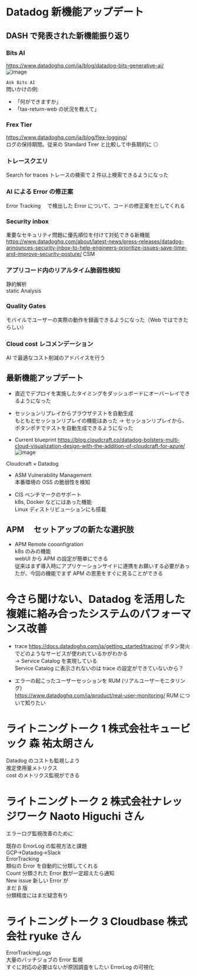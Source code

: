 # Datadog 新機能アップデート

## DASH で発表された新機能振り返り

### Bits AI  
https://www.datadoghq.com/ja/blog/datadog-bits-generative-ai/  
![image](https://github.com/Ishizuka427/Notes/assets/56011102/92bca02f-0f7e-404e-9f06-8ad8eb2f7a2a)

`Ask Bits AI`  
問いかけの例:  
  - 「何ができますか」
  - 「tax-return-web の状況を教えて」

### Frex Tier  
https://www.datadoghq.com/ja/blog/flex-logging/  
ログの保持期間。従来の Standard Tirer と比較して中長期的に ◎

### トレースクエリ  
Search for traces トレースの検索で 2 件以上検索できるようになった

### AI による Error の修正案  
Error Tracking 　で検出した Error について、コードの修正案をだしてくれる

### Security inbox  
重要なセキュリティ問題に優先順位を付けて対処できる新機能  
https://www.datadoghq.com/about/latest-news/press-releases/datadog-announces-security-inbox-to-help-engineers-prioritize-issues-save-time-and-improve-security-posture/
CSM

### アプリコード内のリアルタイム脆弱性検知  
静的解析  
static Analysis

### Quality Gates  
モバイルでユーザーの実際の動作を録画できるようになった（Web ではできたらしい）

### Cloud cost レコメンデーション  
AI で最適なコスト削減のアドバイスを行う

## 最新機能アップデート

- 直近でデプロイを実施したタイミングをダッシュボードにオーバーレイできるようになった
- セッションリプレイからブラウザテストを自動生成  
  もともとセッションリプレイの機能はあった → セッションリプレイから、ボタンポチでテストを自動生成できるようになった

- Current blueprint
https://blog.cloudcraft.co/datadog-bolsters-multi-cloud-visualization-design-with-the-addition-of-cloudcraft-for-azure/
![image](https://github.com/Ishizuka427/Notes/assets/56011102/b18fb983-7042-43cd-a08c-cd0ae0fe9070)

Cloudcraft × Datadog

- ASM Vulnerability Management  
  本番環境の OSS の脆弱性を検知

- CIS ベンチマークのサポート  
  k8s, Docker などにはあった機能  
  Linux ディストリビューションにも搭載  

## APM 　セットアップの新たな選択肢

- APM Remote cooonfigration  
  k8s のみの機能  
  webUI から APM の設定が簡単にできる  
  従来はまず導入時にアプリケーションサイドに連携をお願いする必要があったが、今回の機能でまず APM の恩恵をすぐに見ることができる  

# 今さら聞けない、Datadog を活用した複雑に絡み合ったシステムのパフォーマンス改善

- trace
https://docs.datadoghq.com/ja/getting_started/tracing/
  ボタン発火でどのようなサービスが使われているかがわかる  
  → Service Catalog を実現している  
  Service Catalog に表示されないのは trace の設定ができていないから？  

- エラーの起こったユーザーセッションを RUM (リアルユーザーモニタリング)  
https://www.datadoghq.com/ja/product/real-user-monitoring/
  RUM について知りたい  

# ライトニングトーク 1 株式会社キュービック 森 祐太朗さん

Datadog のコストも監視しよう  
推定使用量メトリクス  
cost のメトリクス監視ができる  

# ライトニングトーク 2 株式会社ナレッジワーク Naoto Higuchi さん

エラーログ監視改善のために  

既存の ErrorLog の監視方法と課題  
GCP→Datadog→Slack  
ErrorTracking  
類似の Error を自動的に分類してくれる  
Count 分類された Error 数が一定超えたら通知  
New issue 新しい Error が  
まだ β 版  
分類精度にはまだ疑念有り  

# ライトニングトーク 3 Cloudbase 株式会社 ryuke さん

ErrorTrackingLogs  
大量のバッチジョブの Error 監視  
すぐに対応の必要はないが原因調査をしたい ErrorLog の可視化
  
